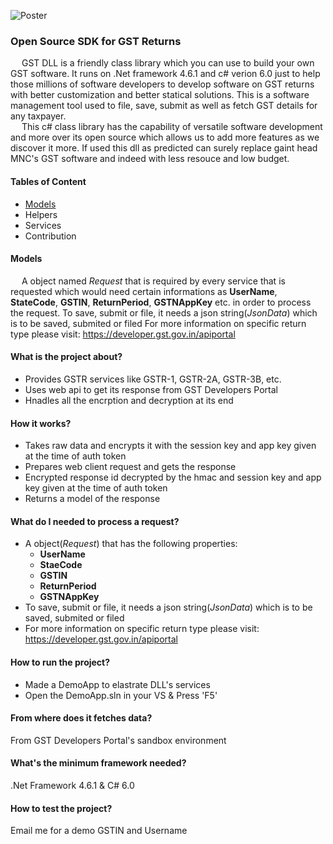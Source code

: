 
![Poster](/Assests/posters/GST-API.png)

### Open Source SDK for GST Returns  

&emsp; GST DLL is a friendly class library which you can use to build your own GST software. It runs on .Net framework 4.6.1 and c# verion 6.0 just to help those millions of software developers to develop software on GST returns with better customization and better statical solutions. This is a software management tool used to file, save, submit as well as fetch GST details for any taxpayer.<br />
&emsp; This c# class library has the capability of versatile software development and more over its open source which allows us to add more features as we discover it more. If used this dll as predicted can surely replace gaint head MNC's GST software and indeed with less resouce and low budget.

#### Tables of Content
- [Models](#-Models)
- Helpers
- Services
- Contribution

#### Models
&emsp; A object named _Request_ that is required by every service that is requested which would need certain informations as __UserName__, __StateCode__, __GSTIN__, __ReturnPeriod__, __GSTNAppKey__ etc. in order to process the request.
To save, submit or file, it needs a json string(_JsonData_) which is to be saved, submited or filed
For more information on specific return type please visit: https://developer.gst.gov.in/apiportal


#### What is the project about?
- Provides GSTR services like GSTR-1, GSTR-2A, GSTR-3B, etc.
- Uses web api to get its response from GST Developers Portal
- Hnadles all the encrption and decryption at its end

#### How it works?
- Takes raw data and encrypts it with the session key and app key given at the time of auth token
- Prepares web client request and gets the response
- Encrypted response id decrypted by the hmac and session key and app key given at the time of auth token
- Returns a model of the response

#### What do I needed to process a request?
- A object(_Request_) that has the following properties:
  - __UserName__ 
  - __StaeCode__
  - __GSTIN__ 
  - __ReturnPeriod__ 
  - __GSTNAppKey__
- To save, submit or file, it needs a json string(_JsonData_) which is to be saved, submited or filed
- For more information on specific return type please visit: https://developer.gst.gov.in/apiportal

#### How to run the project?
- Made a DemoApp to elastrate DLL's services
- Open the DemoApp.sln in your VS & Press 'F5'

#### From where does it fetches data?
From GST Developers Portal's sandbox environment

#### What's the minimum framework needed?
.Net Framework 4.6.1 & C# 6.0

#### How to test the project?
Email me for a demo GSTIN and Username

